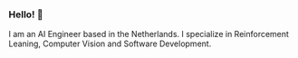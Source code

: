 ### Hello! 👋

I am an AI Engineer based in the Netherlands.
I specialize in Reinforcement Leaning, Computer Vision and Software Development.
